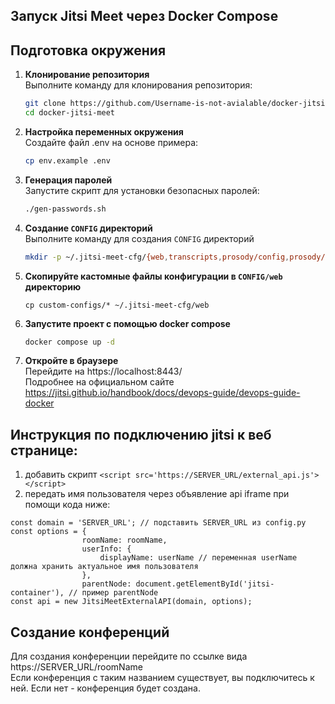 ## Запуск Jitsi Meet через Docker Compose

## Подготовка окружения

1. **Клонирование репозитория**  
   Выполните команду для клонирования репозитория:
   ```bash
   git clone https://github.com/Username-is-not-avialable/docker-jitsi-meet.git
   cd docker-jitsi-meet
   ```
2. **Настройка переменных окружения**  
   Создайте файл .env на основе примера:
   
   ```bash
   cp env.example .env
   ```
3. **Генерация паролей**  
   Запустите скрипт для установки безопасных паролей:
   
   ```bash
   ./gen-passwords.sh
   ```
4. **Создание ```CONFIG``` директорий**  
   Выполните команду для создания ```CONFIG``` директорий
   
   ```bash
   mkdir -p ~/.jitsi-meet-cfg/{web,transcripts,prosody/config,prosody/prosody-plugins-custom,jicofo,jvb,jigasi,jibri}
   ````
5. **Скопируйте кастомные файлы конфигурации в   ```CONFIG/web``` директорию**
   ```
   cp custom-configs/* ~/.jitsi-meet-cfg/web
   ```
6. **Запустите проект с помощью docker compose**
   ```bash
   docker compose up -d
   ```
7. **Откройте в браузере**  
   Перейдите на https://localhost:8443/  
   Подробнее на официальном сайте https://jitsi.github.io/handbook/docs/devops-guide/devops-guide-docker

## Инструкция по подключению jitsi к веб странице:
1. добавить скрипт
```<script src='https://SERVER_URL/external_api.js'></script>```
2. передать имя пользователя через объявление api iframe при помощи кода ниже:
```
const domain = 'SERVER_URL'; // подставить SERVER_URL из config.py
const options = {
                roomName: roomName,
                userInfo: {
                    displayName: userName // переменная userName должна хранить актуальное имя пользователя
                },
                parentNode: document.getElementById('jitsi-container'), // пример parentNode
const api = new JitsiMeetExternalAPI(domain, options);
```

## Создание конференций
Для создания конференции перейдите по ссылке вида https://SERVER_URL/roomName  
Если конференция с таким названием существует, вы подключитесь к ней. Если нет - конференция будет создана. 
